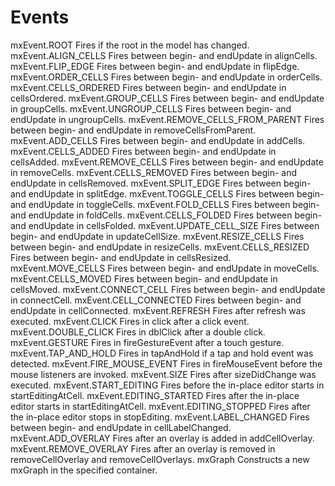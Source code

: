 # Events	

mxEvent.ROOT	Fires if the root in the model has changed.
mxEvent.ALIGN_CELLS	Fires between begin- and endUpdate in alignCells.
mxEvent.FLIP_EDGE	Fires between begin- and endUpdate in flipEdge.
mxEvent.ORDER_CELLS	Fires between begin- and endUpdate in orderCells.
mxEvent.CELLS_ORDERED	Fires between begin- and endUpdate in cellsOrdered.
mxEvent.GROUP_CELLS	Fires between begin- and endUpdate in groupCells.
mxEvent.UNGROUP_CELLS	Fires between begin- and endUpdate in ungroupCells.
mxEvent.REMOVE_CELLS_FROM_PARENT	Fires between begin- and endUpdate in removeCellsFromParent.
mxEvent.ADD_CELLS	Fires between begin- and endUpdate in addCells.
mxEvent.CELLS_ADDED	Fires between begin- and endUpdate in cellsAdded.
mxEvent.REMOVE_CELLS	Fires between begin- and endUpdate in removeCells.
mxEvent.CELLS_REMOVED	Fires between begin- and endUpdate in cellsRemoved.
mxEvent.SPLIT_EDGE	Fires between begin- and endUpdate in splitEdge.
mxEvent.TOGGLE_CELLS	Fires between begin- and endUpdate in toggleCells.
mxEvent.FOLD_CELLS	Fires between begin- and endUpdate in foldCells.
mxEvent.CELLS_FOLDED	Fires between begin- and endUpdate in cellsFolded.
mxEvent.UPDATE_CELL_SIZE	Fires between begin- and endUpdate in updateCellSize.
mxEvent.RESIZE_CELLS	Fires between begin- and endUpdate in resizeCells.
mxEvent.CELLS_RESIZED	Fires between begin- and endUpdate in cellsResized.
mxEvent.MOVE_CELLS	Fires between begin- and endUpdate in moveCells.
mxEvent.CELLS_MOVED	Fires between begin- and endUpdate in cellsMoved.
mxEvent.CONNECT_CELL	Fires between begin- and endUpdate in connectCell.
mxEvent.CELL_CONNECTED	Fires between begin- and endUpdate in cellConnected.
mxEvent.REFRESH	Fires after refresh was executed.
mxEvent.CLICK	Fires in click after a click event.
mxEvent.DOUBLE_CLICK	Fires in dblClick after a double click.
mxEvent.GESTURE	Fires in fireGestureEvent after a touch gesture.
mxEvent.TAP_AND_HOLD	Fires in tapAndHold if a tap and hold event was detected.
mxEvent.FIRE_MOUSE_EVENT	Fires in fireMouseEvent before the mouse listeners are invoked.
mxEvent.SIZE	Fires after sizeDidChange was executed.
mxEvent.START_EDITING	Fires before the in-place editor starts in startEditingAtCell.
mxEvent.EDITING_STARTED	Fires after the in-place editor starts in startEditingAtCell.
mxEvent.EDITING_STOPPED	Fires after the in-place editor stops in stopEditing.
mxEvent.LABEL_CHANGED	Fires between begin- and endUpdate in cellLabelChanged.
mxEvent.ADD_OVERLAY	Fires after an overlay is added in addCellOverlay.
mxEvent.REMOVE_OVERLAY	Fires after an overlay is removed in removeCellOverlay and removeCellOverlays.
mxGraph	Constructs a new mxGraph in the specified container.